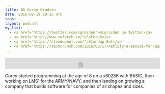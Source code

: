 ```yaml
---
title: 65 Corey Grudsen
date: 2016-08-19 19:15 UTC
tags:
layout: podcast
my_list:
  - <a href="https://twitter.com/cgrusden">@cgrusden on Twitter</a>
  - <a href="http://www.sofetch.io/">SoFetch</a>
  - <a href="https://standupbot.com/">Standup Bot</a>
  - <a href="https://techcrunch.com/2016/08/17/netlify-a-sevice-for-quickly-rolling-out-static-websites-raises-2-1m/">Netlify on Techcrunch</a>
---
```

<iframe frameborder='0' height='36px' scrolling='no' seamless src='https://simplecast.com/e/44947?style=light' width='100%'></iframe>

Corey started programming at the age of 8 on a x80286 with BASIC, then working on LMS' for the ARMY/NAVY, and then landing on growing a company that builds software for companies of all shapes and sizes.
